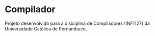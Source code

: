 # Compilador

Projeto desenvolvido para a disiciplina de Compiladores (INF1127) da Universidade Católica de Pernambuco.